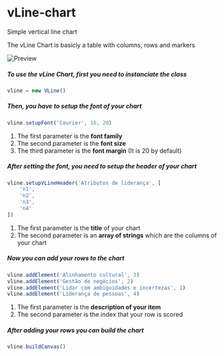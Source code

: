 # vLine-chart
Simple vertical line chart

The vLine Chart is basicly a table with columns, rows and markers

![Preview](http://i.imgur.com/HoLizRM.png)

##### To use the vLine Chart, first you need to instanciate the class
```javascript
vline = new VLine()
```

##### Then, you have to setup the font of your chart
```javascript
vline.setupFont('Courier', 16, 20)
```

1. The first parameter is the <b>font family</b>
2. The second parameter is the <b>font size</b>
3. The third parameter is the <b>font margin</b> (It is 20 by default)

##### After setting the font, you need to setup the header of your chart
```javascript
vline.setupVLineHeader('Atributos de liderança', [
    'n1',
    'n2',
    'n3',
    'n4'
])
 ```
 
1. The first parameter is the <b>title</b> of your chart
2. The second parameter is an <b>array of strings</b> which are the columns of your chart
 
##### Now you can add your rows to the chart
```javascript
vline.addElement('Alinhamento cultural', 3)
vline.addElement('Gestão de negócios', 2)
vline.addElement('Lidar com ambiguidades e incertezas', 1)
vline.addElement('Liderança de pessoas', 4)
```

1. The first parameter is the <b>description of your item</b>
2. The second parameter is the index that your row is scored</b>

##### After adding your rows you can build the chart
```javascript
vline.buildCanvas()
```
